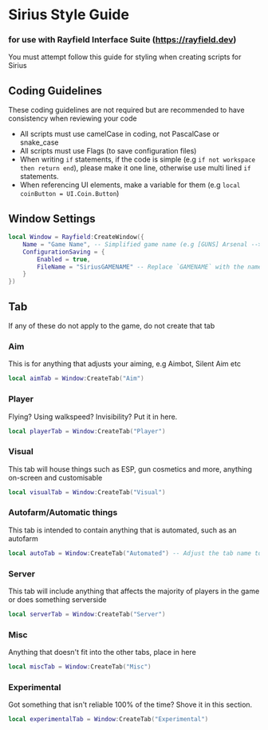 # Sirius Style Guide
### for use with Rayfield Interface Suite (https://rayfield.dev)
You must attempt follow this guide for styling when creating scripts for Sirius


## Coding Guidelines
These coding guidelines are not required but are recommended to have consistency when reviewing your code

- All scripts must use camelCase in coding, not PascalCase or snake_case
- All scripts must use Flags (to save configuration files)
- When writing `if` statements, if the code is simple (e.g `if not workspace then return end`), please make it one line, otherwise use multi lined `if` statements.
- When referencing UI elements, make a variable for them (e.g `local coinButton = UI.Coin.Button`)


## Window Settings
```lua
local Window = Rayfield:CreateWindow({
	Name = "Game Name", -- Simplified game name (e.g [GUNS] Arsenal --> Arsenal)
	ConfigurationSaving = {
		Enabled = true,
		FileName = "SiriusGAMENAME" -- Replace `GAMENAME` with the name of the game you're developing for
	}
})
```

## Tab
If any of these do not apply to the game, do not create that tab
### Aim
This is for anything that adjusts your aiming, e.g Aimbot, Silent Aim etc
```lua
local aimTab = Window:CreateTab("Aim")
```
### Player
Flying? Using walkspeed? Invisibility? Put it in here.
```lua
local playerTab = Window:CreateTab("Player")
```
### Visual
This tab will house things such as ESP, gun cosmetics and more, anything on-screen and customisable
```lua
local visualTab = Window:CreateTab("Visual")
```
### Autofarm/Automatic things
This tab is intended to contain anything that is automated, such as an autofarm
```lua
local autoTab = Window:CreateTab("Automated") -- Adjust the tab name to be specific here (e.g Autofarm, Autofish etc)
```
### Server
This tab will include anything that affects the majority of players in the game or does something serverside
```lua
local serverTab = Window:CreateTab("Server")
```
### Misc
Anything that doesn't fit into the other tabs, place in here
```lua
local miscTab = Window:CreateTab("Misc")
```
### Experimental
Got something that isn't reliable 100% of the time? Shove it in this section. 
```lua
local experimentalTab = Window:CreateTab("Experimental")
```
